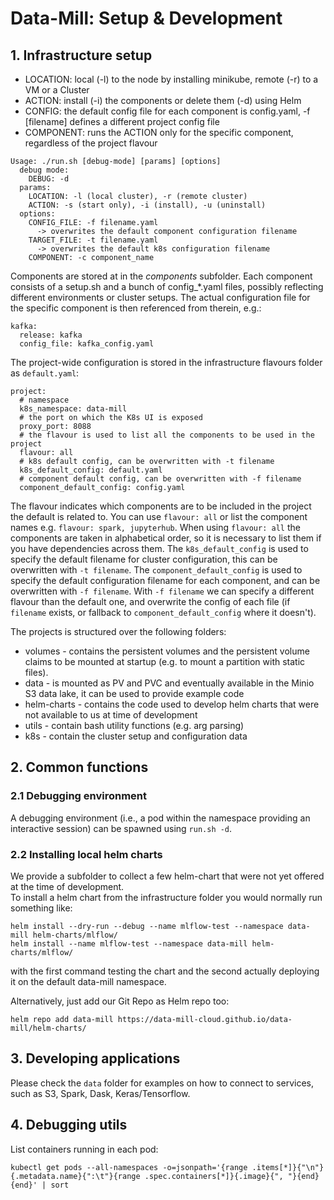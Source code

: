 # Data-Mill: Setup & Development

## 1. Infrastructure setup
* LOCATION: local (-l) to the node by installing minikube, remote (-r) to a VM or a Cluster
* ACTION: install (-i) the components or delete them (-d) using Helm
* CONFIG: the default config file for each component is config.yaml, -f [filename] defines a different project config file
* COMPONENT: runs the ACTION only for the specific component, regardless of the project flavour

```
Usage: ./run.sh [debug-mode] [params] [options]
  debug mode:
    DEBUG: -d
  params:
    LOCATION: -l (local cluster), -r (remote cluster)
    ACTION: -s (start only), -i (install), -u (uninstall)
  options:
    CONFIG_FILE: -f filename.yaml
      -> overwrites the default component configuration filename
    TARGET_FILE: -t filename.yaml
      -> overwrites the default k8s configuration filename
    COMPONENT: -c component_name
```

Components are stored at in the *components* subfolder. Each component consists of a setup.sh and a bunch of config_*.yaml files, possibly reflecting different environments or cluster setups.
The actual configuration file for the specific component is then referenced from therein, e.g.:

```
kafka:
  release: kafka
  config_file: kafka_config.yaml
```

The project-wide configuration is stored in the infrastructure flavours folder as `default.yaml`:
```
project:
  # namespace
  k8s_namespace: data-mill
  # the port on which the K8s UI is exposed
  proxy_port: 8088
  # the flavour is used to list all the components to be used in the project
  flavour: all
  # k8s default config, can be overwritten with -t filename
  k8s_default_config: default.yaml
  # component default config, can be overwritten with -f filename
  component_default_config: config.yaml
```

The flavour indicates which components are to be included in the project the default is related to.
You can use `flavour: all` or list the component names e.g. `flavour: spark, jupyterhub`.
When using `flavour: all` the components are taken in alphabetical order, so it is necessary to list them if you have dependencies across them.
The `k8s_default_config` is used to specify the default filename for cluster configuration, this can be overwritten with `-t filename`.
The `component_default_config` is used to specify the default configuration filename for each component, and can be overwritten with `-f filename`.
With `-f filename` we can specify a different flavour than the default one, and overwrite the config of each file (if `filename` exists, or fallback to `component_default_config` where it 
doesn't).

The projects is structured over the following folders:
* volumes - contains the persistent volumes and the persistent volume claims to be mounted at startup (e.g. to mount a partition with static files).
* data - is mounted as PV and PVC and eventually available in the Minio S3 data lake, it can be used to provide example code
* helm-charts - contains the code used to develop helm charts that were not available to us at time of development
* utils - contain bash utility functions (e.g. arg parsing)
* k8s - contain the cluster setup and configuration data

## 2. Common functions

### 2.1 Debugging environment
A debugging environment (i.e., a pod within the namespace providing an interactive session) can be spawned using `run.sh -d`.

### 2.2 Installing local helm charts
We provide a subfolder to collect a few helm-chart that were not yet offered at the time of development.   
To install a helm chart from the infrastructure folder you would normally run something like:
```
helm install --dry-run --debug --name mlflow-test --namespace data-mill helm-charts/mlflow/
helm install --name mlflow-test --namespace data-mill helm-charts/mlflow/
```
with the first command testing the chart and the second actually deploying it on the default data-mill namespace.

Alternatively, just add our Git Repo as Helm repo too:
```
helm repo add data-mill https://data-mill-cloud.github.io/data-mill/helm-charts/
```

## 3. Developing applications
Please check the `data` folder for examples on how to connect to services, such as S3, Spark, Dask, Keras/Tensorflow.

## 4. Debugging utils

List containers running in each pod:
```
kubectl get pods --all-namespaces -o=jsonpath='{range .items[*]}{"\n"}{.metadata.name}{":\t"}{range .spec.containers[*]}{.image}{", "}{end}{end}' | sort
```
